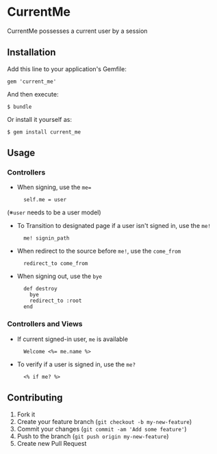 # CurrentMe

CurrentMe possesses a current user by a session

## Installation

Add this line to your application's Gemfile:

    gem 'current_me'

And then execute:

    $ bundle

Or install it yourself as:

    $ gem install current_me

## Usage

### Controllers

* When signing, use the `me=`

        self.me = user
(※`user` needs to be a user model)

* To Transition to designated page if a user isn't signed in, use the `me!`

        me! signin_path

* When redirect to the source before `me!`, use the `come_from`

        redirect_to come_from

* When signing out, use the `bye`

        def destroy
          bye
          redirect_to :root
        end

### Controllers and Views

* If current signed-in user, `me` is available

        Welcome <%= me.name %>

* To verify if a user is signed in, use the `me?`

        <% if me? %>

## Contributing

1. Fork it
2. Create your feature branch (`git checkout -b my-new-feature`)
3. Commit your changes (`git commit -am 'Add some feature'`)
4. Push to the branch (`git push origin my-new-feature`)
5. Create new Pull Request
